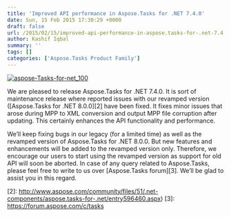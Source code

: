 ```yaml
---
title: 'Improved API performance in Aspose.Tasks for .NET 7.4.0'
date: Sun, 15 Feb 2015 17:30:29 +0000
draft: false
url: /2015/02/15/improved-api-performance-in-aspose.tasks-for-.net-7.4.0/
author: Kashif Iqbal
summary: ''
tags: []
categories: ['Aspose.Tasks Product Family']
---
```


[![][1]](https://products.aspose.com/tasks/net)

We are pleased to release Aspose.Tasks for .NET 7.4.0. It is sort of maintenance release where reported issues with our revamped version ([Aspose.Tasks for .NET 8.0.0][2] have been fixed. It fixes minor issues that arose during MPP to XML conversion and output MPP file corruption after updating. This certainly enhances the API functionality and performance.

We’ll keep fixing bugs in our legacy (for a limited time) as well as the revamped version of Aspose.Tasks for .NET 8.0.0. But new features and enhancements will be added to the revamped version only. Therefore, we encourage our users to start using the revamped version as support for old API will soon be aborted. In case of any query related to Aspose.Tasks, please feel free to write to us over [Aspose.Tasks forum][3]. We’ll be glad to assist you in this regard.



[1]: https://blog.aspose.com/wp-content/uploads/sites/2/2015/02/aspose-Tasks-for-net_1001.png "aspose-Tasks-for-net_100"
[2]: http://www.aspose.com/community/files/51/.net-components/aspose.tasks-for-.net/entry596460.aspx)
[3]: https://forum.aspose.com/c/tasks




